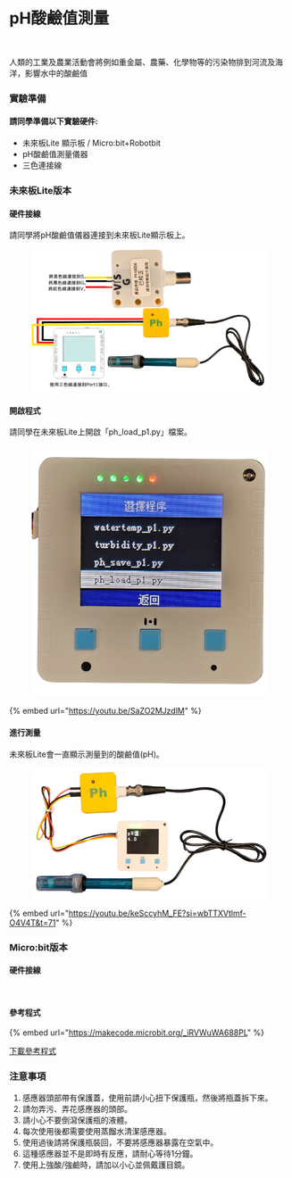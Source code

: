 # pH酸鹼值測量

<figure><img src="https://files.gitbook.com/v0/b/gitbook-x-prod.appspot.com/o/spaces%2F6uJvpXC43onNIIwhMlWo%2Fuploads%2FGyPNdp0KfxcB7sXjSU86%2Fimage.png?alt=media&#x26;token=e59432f7-bf84-41bd-a4ee-47b167b93876" alt=""><figcaption></figcaption></figure>

人類的工業及農業活動會將例如重金屬、農藥、化學物等的污染物排到河流及海洋，影響水中的酸鹼值

### 實驗準備

#### 請同學準備以下實驗硬件:

* 未來板Lite 顯示板 / Micro:bit+Robotbit
* pH酸鹼值測量儀器
* 三色連接線

### 未來板Lite版本

#### 硬件接線

請同學將pH酸鹼值儀器連接到未來板Lite顯示板上。

<figure><img src="../../../.gitbook/assets/ph_wiring (1).png" alt=""><figcaption></figcaption></figure>

#### 開啟程式

請同學在未來板Lite上開啟「ph\_load\_p1.py」檔案。

<figure><img src="../../../.gitbook/assets/phloadprogram.png" alt=""><figcaption></figcaption></figure>



{% embed url="https://youtu.be/SaZO2MJzdlM" %}

#### 進行測量

未來板Lite會一直顯示測量到的酸鹼值(pH)。

<figure><img src="../../../.gitbook/assets/phloaddisplay.png" alt=""><figcaption></figcaption></figure>



{% embed url="https://youtu.be/keSccyhM_FE?si=wbTTXVtlmf-O4V4T&t=71" %}

### Micro:bit版本

#### 硬件接線

<figure><img src="https://sharinghub.kittenbot.hk/~gitbook/image?url=https%3A%2F%2F879637118-files.gitbook.io%2F%7E%2Ffiles%2Fv0%2Fb%2Fgitbook-x-prod.appspot.com%2Fo%2Fspaces%252F6uJvpXC43onNIIwhMlWo%252Fuploads%252FLDX1nuCeyNOgCcbGZOkJ%252Fph_edu.png%3Falt%3Dmedia%26token%3D4f73b373-0613-42a5-9714-0e9b1dc4a1b5&#x26;width=768&#x26;dpr=1&#x26;quality=100&#x26;sign=2f5feaab&#x26;sv=1" alt=""><figcaption></figcaption></figure>

#### 參考程式

{% embed url="https://makecode.microbit.org/_iRVWuWA688PL" %}

[下載參考程式](https://makecode.microbit.org/_iRVWuWA688PL)

### 注意事項

1. 感應器頭部帶有保護蓋，使用前請小心扭下保護瓶，然後將瓶蓋拆下來。
2. 請勿弄污、弄花感應器的頭部。
3. 請小心不要倒瀉保護瓶的液體。
4. 每次使用後都需要使用蒸餾水清潔感應器。
5. 使用過後請將保護瓶裝回，不要將感應器暴露在空氣中。
6. 這種感應器並不是即時有反應，請耐心等待1分鐘。
7. 使用上強酸/強鹼時，請加以小心並佩戴護目鏡。
